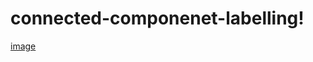 # connected-componenet-labelling!

[image](https://user-images.githubusercontent.com/24669054/111676855-fc530000-87f4-11eb-9c08-21d636e05bec.png)

